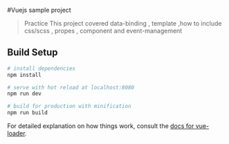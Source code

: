 #Vuejs sample project

> Practice
This project covered data-binding , template ,how to include css/scss , propes , component and event-management 
## Build Setup

``` bash
# install dependencies
npm install

# serve with hot reload at localhost:8080
npm run dev

# build for production with minification
npm run build
```

For detailed explanation on how things work, consult the [docs for vue-loader](http://vuejs.github.io/vue-loader).
